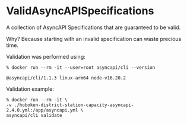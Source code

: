 # ValidAsyncAPISpecifications

A collection of AsyncAPI Specifications that are guaranteed to be valid.

Why? Because starting with an invalid specification can waste precious time.

Validation was performed using:

```
% docker run --rm -it --user=root asyncapi/cli --version                                 

@asyncapi/cli/1.1.3 linux-arm64 node-v16.20.2
```

Validation example:

```
% docker run --rm -it \
-v ./hoboken-district-station-capacity-asyncapi-2.4.0.yml:/app/asyncapi.yml \
asyncapi/cli validate
```